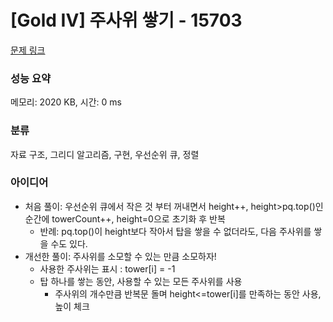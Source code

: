 # [Gold IV] 주사위 쌓기 - 15703 

[문제 링크](https://www.acmicpc.net/problem/15703) 

### 성능 요약

메모리: 2020 KB, 시간: 0 ms

### 분류

자료 구조, 그리디 알고리즘, 구현, 우선순위 큐, 정렬

### 아이디어

- 처음 풀이: 우선순위 큐에서 작은 것 부터 꺼내면서 height++, height>pq.top()인 순간에 towerCount++, height=0으로 초기화 후 반복
  - 반례: pq.top()이 height보다 작아서 탑을 쌓을 수 없더라도, 다음 주사위를 쌓을 수도 있다.
- 개선한 풀이: 주사위를 소모할 수 있는 만큼 소모하자!
  - 사용한 주사위는 표시 : tower[i] = -1
  - 탑 하나를 쌓는 동안, 사용할 수 있는 모든 주사위를 사용
    - 주사위의 개수만큼 반복문 돌며 height<=tower[i]를 만족하는 동안 사용, 높이 체크
